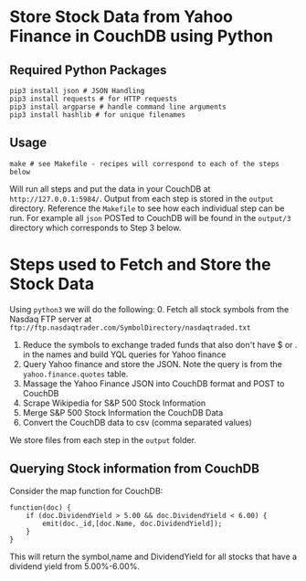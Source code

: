 # Store Stock Data from Yahoo Finance in CouchDB using Python

## Required Python Packages
```pip3 install bs4 # Beautiful Soup
pip3 install json # JSON Handling
pip3 install requests # for HTTP requests
pip3 install argparse # handle command line arguments
pip3 install hashlib # for unique filenames
```

## Usage
```make # see Makefile - recipes will correspond to each of the steps below```

Will run all steps and put the data in your CouchDB at `http://127.0.0.1:5984/`. Output from each step is stored in the `output` directory. Reference the `Makefile` to see how each individual step can be run. For example all `json` POSTed to CouchDB will be found in the `output/3` directory which corresponds to Step 3 below.

# Steps used to Fetch and Store the Stock Data
Using `python3` we will do the following:
0. Fetch all stock symbols from the Nasdaq FTP server at `ftp://ftp.nasdaqtrader.com/SymbolDirectory/nasdaqtraded.txt`
1. Reduce the symbols to exchange traded funds that also don't have $ or . in the names and build YQL queries for Yahoo finance
2. Query Yahoo finance and store the JSON. Note the query is from the `yahoo.finance.quotes` table.
3. Massage the Yahoo Finance JSON into CouchDB format and POST to CouchDB
4. Scrape Wikipedia for S&P 500 Stock Information
5. Merge S&P 500 Stock Information the CouchDB Data
5. Convert the CouchDB data to csv (comma separated values)

We store files from each step in the `output` folder.

## Querying Stock information from CouchDB

Consider the map function for CouchDB:

```
function(doc) {
    if (doc.DividendYield > 5.00 && doc.DividendYield < 6.00) {
        emit(doc._id,[doc.Name, doc.DividendYield]);
    }
}
```

This will return the symbol,name and DividendYield for all stocks that have a dividend yield from 5.00%-6.00%.

